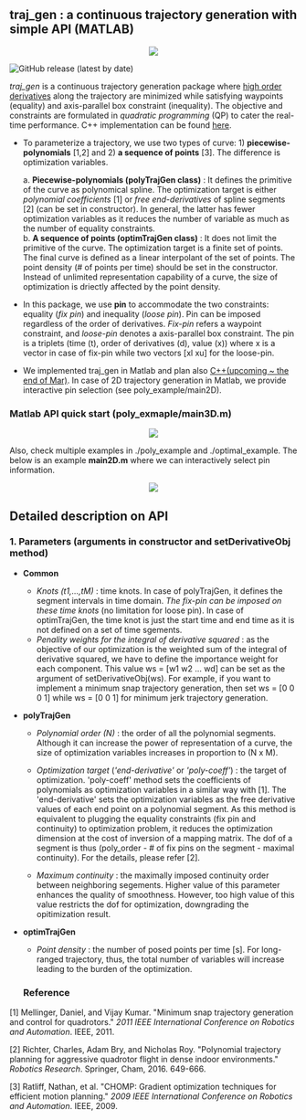 ## traj_gen :  a continuous trajectory generation with simple API (MATLAB)

<p align = "center">
<img src= "https://github.com/icsl-Jeon/traj_gen2/blob/master/img/tutorial.gif">
</p>

![GitHub release (latest by date)](https://img.shields.io/github/v/release/icsl-Jeon/traj_gen-matlab?style=plastic)

*traj_gen* is a continuous trajectory generation package where <u>high order derivatives</u> 
along the trajectory are minimized while satisfying waypoints (equality) and axis-parallel box constraint (inequality). The objective and constraints are formulated in *quadratic programming* (QP) to cater the real-time performance. C++ implementation can be found [here](https://github.com/icsl-Jeon/traj_gen). 

- To parameterize a trajectory, we use two types of curve: 1) **piecewise-polynomials** [1,2] and 2) **a sequence of points** [3]. 
The difference is optimization variables.   

  a. **Piecewise-polynomials (polyTrajGen class)** : It defines the primitive of the curve as polynomical spline. The optimization target is either *polynomial coefficients* [1] or *free end-derivatives* of spline segments [2] (can be set in constructor). In general, the latter has fewer optimization variables as it reduces the number of variable as much as the number of equality constraints.    
  b. **A sequence of points (optimTrajGen class)** : It does not limit the primitive of the curve. The optimization target is a finite set of points. The final curve is defined as a linear interpolant of the set of points. The point density (# of points per time) should be set in the constructor. Instead of unlimited representation capability of a curve, the size of optimization is driectly affected by the point density.          
  
- In this package, we use **pin** to accommodate the two constraints: equality (*fix pin*) and inequality (*loose pin*). Pin can be imposed regardless of the order of derivatives. *Fix-pin* refers a waypoint constraint, 
and *loose-pin* denotes a axis-parallel box constraint. The pin is a triplets (time (t), order of derivatives (d), value (x)) where x is 
a vector in case of fix-pin while two vectors [xl xu] for the loose-pin.  

 - We implemented traj_gen in Matlab and plan also [C++(upcoming ~ the end of Mar)](https://github.com/icsl-Jeon/traj_gen). In case of 2D trajectory generation in Matlab, we provide interactive pin selection (see poly_example/main2D).


### Matlab API quick start (poly_exmaple/main3D.m)
<p align = "center">
<img src= "https://github.com/icsl-Jeon/traj_gen2/blob/master/img/quick_start.png">
</p>

Also, check multiple examples in ./poly_example and ./optimal_example. The below is an example **main2D.m** where we can interactively select pin information. 

<p align = "center">
<img src= "https://github.com/icsl-Jeon/traj_gen2/blob/master/img/2d_tutorial.gif">
</p>




## Detailed description on API

### 1. Parameters (arguments in constructor and setDerivativeObj method)
- **Common** 
  - *Knots (t1,...,tM)* : time knots. In case of polyTrajGen, it defines the segment intervals in time domain. *The fix-pin can be imposed on these time knots* (no limitation for loose pin). In case of optimTrajGen, the time knot is just the start time and end time as it is not defined on a set of time sgements. 
  - *Penality weights for the integral of derivative squared* : as the objective of our optimization is the weighted sum of the integral of derivative squared, we have to define the importance weight for each component. This value ws = [w1 w2 ... wd] can be set as the argument of setDerivativeObj(ws). For example, if you want to implement a minimum snap trajectory generation, then set ws = [0 0 0 1] while ws = [0 0 1] for minimum jerk trajectory generation.
  
- **polyTrajGen**
  - *Polynomial order (N)* : the order of all the polynomial segments. Although it can increase the power of representation of a curve, the size of optimization variables increases in proportion to (N x M).   
  
  - *Optimization target* (*'end-derivative'* or *'poly-coeff'*) : the target of optimization. 'poly-coeff' method sets the coefficients of polynomials as optimization variables in a similar way with [1]. The 'end-derivative' sets the optimization variables as the free derivative values of each end point on a polynomial segment. As this method is equivalent to plugging the equality constraints (fix pin and continuity) to optimization problem, it reduces the optimization dimension at the cost of inversion of a mapping matrix. The dof of a segment is thus (poly_order - # of fix pins on the segment - maximal continuity). For the details, please refer [2].   
    
  - *Maximum continuity* : the maximally imposed continuity order between neighboring segements. Higher value of this parameter enhances the quality of smoothness. However, too high value of this value restricts the dof for optimization, downgrading the opitimization result.     
  
  
- **optimTrajGen**
   - *Point density* : the number of posed points per time [s]. For long-ranged trajectory, thus, the total number of variables will increase leading to the burden of the optimization. 



  ### Reference 

[1] Mellinger, Daniel, and Vijay Kumar. "Minimum snap trajectory generation and control for quadrotors." *2011 IEEE International Conference on Robotics and Automation*. IEEE, 2011.

[2] Richter, Charles, Adam Bry, and Nicholas Roy. "Polynomial trajectory planning for aggressive quadrotor flight in dense indoor environments." *Robotics Research*. Springer, Cham, 2016. 649-666.

[3] Ratliff, Nathan, et al. "CHOMP: Gradient optimization techniques for efficient motion planning." *2009 IEEE International Conference on Robotics and Automation*. IEEE, 2009.
